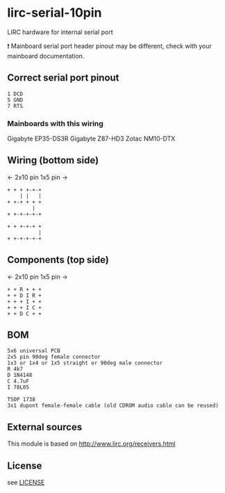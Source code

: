 # lirc-serial-10pin
LIRC hardware for internal serial port

:exclamation: Mainboard serial port header pinout may be different, check with your mainboard documentation.

## Correct serial port pinout

    1 DCD
    5 GND
    7 RTS

### Mainboards with this wiring

Gigabyte EP35-DS3R
Gigabyte Z87-HD3
Zotac NM10-DTX

## Wiring (bottom side)
<- 2x10 pin   1x5 pin ->

    + + + +-+-+
        | |   |
    + +-+ + + +
            |
    + +-+-+-+-+
    
    + + +-+-+ +
              |
    + +-+-+-+-+

## Components (top side)
<- 2x10 pin   1x5 pin ->

    + + R + + +
    + + D I R +
    + + + I + +
    + + + I C +
    + + D C + +

## BOM

    5x6 universal PCB
    2x5 pin 90deg female connector
    1x3 or 1x4 or 1x5 straight or 90deg male connector
    R 4k7
    D 1N4148
    C 4.7uF
    I 78L05
    
    TSOP 1738
    3x1 dupont female-female cable (old CDROM audio cable can be reused)    

## External sources
This module is based on http://www.lirc.org/receivers.html

## License
see [LICENSE](LICENSE)
